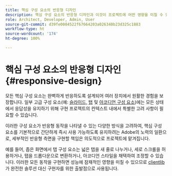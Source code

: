 ```yaml
---
title: 핵심 구성 요소의 반응형 디자인
description: 핵심 구성 요소의 반응형 디자인과 이것이 프로젝트에 어떤 영향을 미칠 수 있는지 알아보십시오.
role: Architect, Developer, Admin, User
source-git-commit: d39fe0084522f67664203a026340b23d325c1883
workflow-type: ht
source-wordcount: '174'
ht-degree: 100%

---
```



# 핵심 구성 요소의 반응형 디자인 {#responsive-design}

모든 핵심 구성 요소는 완벽하게 반응하도록 설계되어 여러 장치에서 원활한 경험을 보장합니다. 일부 고급 구성 요소(예: [슬라이드,](/help/components/carousel.md) [탭](/help/components/tabs.md) 및 [아코디언 구성 요소](/help/components/accordion.md))에는 모든 상태에서 응답성을 유지하기 위해 구현 프로젝트의 컨텍스트 내에서 특별한 고려 사항이 필요할 수 있습니다.

이러한 구성 요소가 반응형 동작을 나타낼 수 있는 다양한 방식을 고려하여, 핵심 구성 요소를 기본적으로 간단하게 즉시 사용 가능하도록 유지하려는 Adobe의 노력의 일환으로, 세부적인 반응형 측면을 구현할 책임은 의도적으로 프로젝트에 맡겨집니다.

예를 들어, 좁은 화면에서 탭 구성 요소는 넓은 탭을 새 줄로 나누거나, 세로 스크롤을 허용하거나, 탭을 드롭다운으로 변환하거나, 아코디언 스타일을 채택하여 조정할 수 있습니다. 이러한 모든 동작을 구현하면 성능에 잠재적인 영향을 미칠 수 있으므로 [clientlib](/help/developing/including-clientlibs.md#provided)가 완전한 솔루션 대신 구현자를 위한 출발점으로 사용됩니다.
